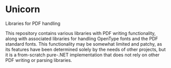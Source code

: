 # Unicorn
Libraries for PDF handling

This repository contains various libraries with PDF writing functionality, along with associated libraries for handling OpenType fonts and the PDF standard fonts.  This functionality may be somewhat limited and patchy, as its features have been determined solely by the needs of other projects, but it is a from-scratch pure-.NET implementation that does not rely on other PDF writing or parsing libraries.
